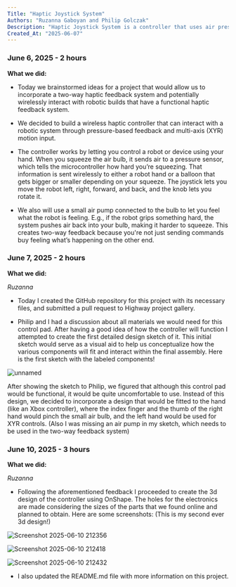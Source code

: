 ```yaml
---
Title: "Haptic Joystick System"
Authors: "Ruzanna Gaboyan and Philip Golczak"
Description: "Haptic Joystick System is a controller that uses air pressure to send haptic feedback. It has an air bulb that you squeeze, a tube connected to pressure sensor and joystick-like controls for movement in the X Y and R (rotation) directions."
Created_At: "2025-06-07"
---
```


### June 6, 2025 - 2 hours

**What we did:**

- Today we brainstormed ideas for a project that would allow us to incorporate a two-way haptic feedback system and potentially wirelessly interact with robotic builds that have a functional haptic feedback system.
  
- We decided to build a wireless haptic controller that can interact with a robotic system through pressure-based feedback and multi-axis (XYR) motion input.
  
- The controller works by letting you control a robot or device using your hand. When you squeeze the air bulb, it sends air to a pressure sensor, which tells the microcontroller how hard you’re squeezing. That information is sent wirelessly to either a robot hand or a balloon that gets bigger or smaller depending on your squeeze. The joystick lets you move the robot left, right, forward, and back, and the knob lets you rotate it.
  
- We also will use a small air pump connected to the bulb to let you feel what the robot is feeling. E.g., if the robot grips something hard, the system pushes air back into your bulb, making it harder to squeeze. This creates two-way feedback because you're not just sending commands buy feeling what’s happening on the other end.
  
### June 7, 2025 - 2 hours

**What we did:**

*Ruzanna*

- Today I created the GitHub repository for this project with its necessary files, and submitted a pull request to Highway project gallery.
  
- Philip and I had a discussion about all materials we would need for this control pad. After having a good idea of how the controller will function I attempted to create the first detailed design sketch of it. This initial sketch would serve as a visual aid to help us conceptualize how the various components will fit and interact within the final assembly. Here is the first sketch with the labeled components!

![unnamed](https://github.com/user-attachments/assets/40ea8b7f-d950-4abc-8050-621e3feae92d)

After showing the sketch to Philip, we figured that although this control pad would be functional, it would be quite uncomfortable to use. Instead of this design, we decided to incorporate a design that would be fitted to the hand (like an Xbox controller), where the index finger and the thumb of the right hand would pinch the small air bulb, and the left hand would be used for XYR controls. (Also I was missing an air pump in my sketch, which needs to be used in the two-way feedback system)


### June 10, 2025 - 3 hours

**What we did:**

*Ruzanna*

- Following the aforementioned feedback I proceeded to create the 3d design of the controller using OnShape. The holes for the electronics are made considering the sizes of the parts that we found online and planned to obtain.
  Here are some screenshots: (This is my second ever 3d design!)

![Screenshot 2025-06-10 212356](https://github.com/user-attachments/assets/f41a8b4f-3ec3-4baf-9466-5352c035c6ab)

![Screenshot 2025-06-10 212418](https://github.com/user-attachments/assets/f4fa1d7f-e369-4021-b05e-f19a5888ffa3)

![Screenshot 2025-06-10 212432](https://github.com/user-attachments/assets/d88df2e6-3c5f-4a72-8750-7fc613d34f4f)

- I also updated the README.md file with more information on this project. 

